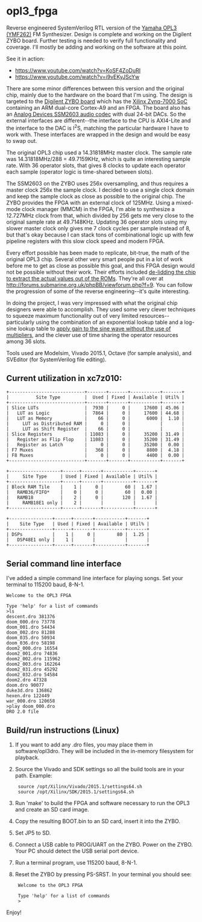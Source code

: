 opl3_fpga
=========
Reverse engineered SystemVerilog RTL version of the 
<a href="http://en.wikipedia.org/wiki/Yamaha_YMF262">Yamaha OPL3 (YMF262)</a> FM Synthesizer.
Design is complete and working on the Digilent ZYBO board. Further testing is needed to verify
full functionality and coverage. I'll mostly be adding and working on the software at this point.

See it in action:
* https://www.youtube.com/watch?v=KoSF4ZoDuRI
* https://www.youtube.com/watch?v=i9vEKyJScYw

There are some minor differences between this version and the original chip, mainly due to the hardware on
the board that I'm using. The design is targeted to the <a href="https://www.digilentinc.com/Products/Detail.cfm?Prod=ZYBO">Digilent ZYBO board</a>
which has the <a href="http://www.xilinx.com/products/silicon-devices/soc/zynq-7000.html">Xilinx Zynq-7000
SoC</a> containing an ARM dual-core Cortex-A9 and an FPGA. The board also has an 
<a href="http://www.analog.com/en/products/audio-video/audio-codecs/ssm2603.html#product-overview">Analog Devices SSM2603
audio codec</a> with dual 24-bit DACs. So the external interfaces are different--the interface to the CPU is AXI4-Lite
and the interface to the DAC is I<sup>2</sup>S, matching the particular hardware I have to work with. These
interfaces are wrapped in the design and would be easy to swap out.

The original OPL3 chip used a 14.31818MHz master clock. The sample rate was 14.31818MHz/288 = 49.7159KHz, which is quite an interesting sample rate. With 36 operator slots, that gives 8 clocks to update each operator each sample (operator logic is
time-shared between slots).

The SSM2603 on the ZYBO uses 256x oversampling, and thus requires a master clock 256x the sample clock.
I decided to use a single clock domain and keep the sample clock as close as possible to the original
chip. The ZYBO provides the FPGA with an external clock of 125MHz. Using a mixed-mode clock manager (MMCM) in the FPGA,
I'm able to synthesize a 12.727MHz clock from that, which divided by 256 gets me very close to the original
sample rate at 49.7148KHz. Updating 36 operator slots using my slower master clock only gives me 7 clock
cycles per sample instead of 8, but that's okay because I can stack tons of combinational logic up with
few pipeline registers with this slow clock speed and modern FPGA.

Every effort possible has been made to replicate, bit-true, the math of the original OPL3 chip. Several other very smart people put in a lot of work before me to get as close as possible this goal, and this FPGA design would not be possible without their work. Their efforts included <a href="https://docs.google.com/document/d/18IGx18NQY_Q1PJVZ-bHywao9bhsDoAqoIn1rIm42nwo/edit">de-lidding the chip to extract the actual values out of the ROMs</a>. They're all over at http://forums.submarine.org.uk/phpBB/viewforum.php?f=9. You can follow the progression of some of the reverse engineering--it's quite interesting.

In doing the project, I was very impressed with what the original chip designers were able to accomplish. They used some very clever techniques to squeeze maximum functionality out of very limited resources--particularly using the combination of an exponential lookup table and a log-sine lookup table to <a href="https://github.com/gtaylormb/opl3_fpga/blob/master/docs/opl3math.pdf">apply gain to the sine wave without the use of multipliers</a>, and the clever use of time sharing the operator resources among 36 slots.

Tools used are Modelsim, Vivado 2015.1, Octave (for sample analysis), and SVEditor (for SystemVerilog file editing).

## Current utilization in xc7z010:

    +----------------------------+-------+-------+-----------+-------+
    |          Site Type         |  Used | Fixed | Available | Util% |
    +----------------------------+-------+-------+-----------+-------+
    | Slice LUTs                 |  7930 |     0 |     17600 | 45.06 |
    |   LUT as Logic             |  7864 |     0 |     17600 | 44.68 |
    |   LUT as Memory            |    66 |     0 |      6000 |  1.10 |
    |     LUT as Distributed RAM |     0 |     0 |           |       |
    |     LUT as Shift Register  |    66 |     0 |           |       |
    | Slice Registers            | 11083 |     0 |     35200 | 31.49 |
    |   Register as Flip Flop    | 11083 |     0 |     35200 | 31.49 |
    |   Register as Latch        |     0 |     0 |     35200 |  0.00 |
    | F7 Muxes                   |   368 |     0 |      8800 |  4.18 |
    | F8 Muxes                   |     0 |     0 |      4400 |  0.00 |
    +----------------------------+-------+-------+-----------+-------+
    
    +-------------------+------+-------+-----------+-------+
    |     Site Type     | Used | Fixed | Available | Util% |
    +-------------------+------+-------+-----------+-------+
    | Block RAM Tile    |    1 |     0 |        60 |  1.67 |
    |   RAMB36/FIFO*    |    0 |     0 |        60 |  0.00 |
    |   RAMB18          |    2 |     0 |       120 |  1.67 |
    |     RAMB18E1 only |    2 |       |           |       |
    +-------------------+------+-------+-----------+-------+
    
    +----------------+------+-------+-----------+-------+
    |    Site Type   | Used | Fixed | Available | Util% |
    +----------------+------+-------+-----------+-------+
    | DSPs           |    1 |     0 |        80 |  1.25 |
    |   DSP48E1 only |    1 |       |           |       |
    +----------------+------+-------+-----------+-------+
    
## Serial command line interface

I've added a simple command line interface for playing songs. 
Set your terminal to 115200 baud, 8-N-1.
    
    Welcome to the OPL3 FPGA
    
    Type 'help' for a list of commands
    >ls
    descent.dro 381376
    doom_000.dro 73778
    doom_001.dro 54434
    doom_002.dro 81288
    doom_035.dro 50934
    doom_036.dro 58198
    doom2_000.dro 16554
    doom2_001.dro 74836
    doom2_002.dro 115962
    doom2_003.dro 162264
    doom2_031.dro 45292
    doom2_032.dro 54584
    doom2.dro 47328
    doom.dro 90077
    duke3d.dro 136862
    hexen.dro 122449
    war_000.dro 120658
    >play doom_000.dro
    DRO 2.0 file 
    
## Build/run instructions (Linux)
1. If you want to add any .dro files, you may place them in software/opl3dro.
They will be included in the in-memory filesystem for playback.

2. Source the Vivado and SDK settings so all the build tools are in your path.
Example: 

        source /opt/Xilinx/Vivado/2015.1/settings64.sh
        source /opt/Xilinx/SDK/2015.1/settings64.sh
      
3. Run 'make' to build the FPGA and software necessary to run the OPL3
and create an SD card image.

4. Copy the resulting BOOT.bin to an SD card, insert it into the ZYBO.

5. Set JP5 to SD.

6. Connect a USB cable to PROG/UART on the ZYBO. Power on the ZYBO. Your PC should detect the USB serial port device.

7. Run a terminal program, use 115200 baud, 8-N-1.

8. Reset the ZYBO by pressing PS-SRST. In your terminal you should see:

        Welcome to the OPL3 FPGA

        Type 'help' for a list of commands
        >

Enjoy!
